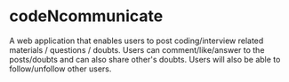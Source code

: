 # codeNcommunicate
A web application that enables users to post coding/interview related materials / questions / doubts.
Users can comment/like/answer to the posts/doubts and can also share other's doubts.
Users will also be able to follow/unfollow other users.

